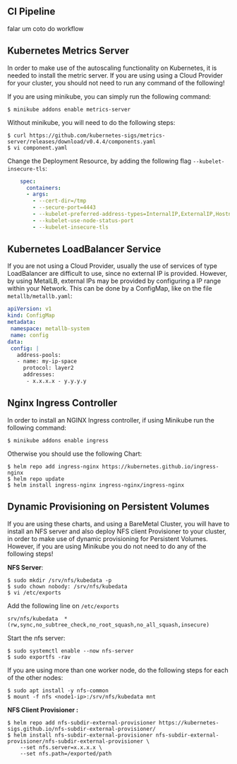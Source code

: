## CI Pipeline
falar um coto do workflow


## Kubernetes Metrics Server

In order to make use of the autoscaling functionality on Kubernetes, it is needed to install the metric server.  If you are using using a Cloud Provider for your cluster,  you should not need to run any command of the following!

If you are using minikube, you can simply run the following command:

```
$ minikube addons enable metrics-server
```

Without minikube, you will need to do the following steps:

```
$ curl https://github.com/kubernetes-sigs/metrics-server/releases/download/v0.4.4/components.yaml
$ vi component.yaml
```

Change the Deployment Resource,  by adding the following flag `--kubelet-insecure-tls`:

```yaml
    spec:
      containers:
      - args:
        - --cert-dir=/tmp
        - --secure-port=4443
        - --kubelet-preferred-address-types=InternalIP,ExternalIP,Hostname
        - --kubelet-use-node-status-port
        - --kubelet-insecure-tls

```

## Kubernetes LoadBalancer Service

If you are not using a Cloud Provider, usually the use of services of type LoadBalancer are difficult to use, since no external IP is provided. However, by using MetalLB, external IPs may be provided by configuring a IP range within your Network.  This can be done by a ConfigMap, like on the file `metallb/metallb.yaml`:

 ```yaml
apiVersion: v1
kind: ConfigMap
metadata:
  namespace: metallb-system
  name: config
data:
  config: |
    address-pools:
    - name: my-ip-space
      protocol: layer2
      addresses:
       - x.x.x.x - y.y.y.y
 ```


## Nginx Ingress Controller

In order to install an NGINX Ingress controller, if using Minikube run the following command:

```
$ minikube addons enable ingress
```

Otherwise you should use the following Chart:

```
$ helm repo add ingress-nginx https://kubernetes.github.io/ingress-nginx
$ helm repo update
$ helm install ingress-nginx ingress-nginx/ingress-nginx
```



## Dynamic Provisioning on Persistent Volumes

If you are using these charts, and using a BareMetal Cluster, you will have to install an NFS  server and also deploy NFS client  Provisioner to your cluster, in order to make use of dynamic provisioning for Persistent Volumes. However, if you are using Minikube you do not need to do any of the following steps!

**NFS Server**:

```
$ sudo mkdir /srv/nfs/kubedata -p
$ sudo chown nobody: /srv/nfs/kubedata
$ vi /etc/exports
```

Add the following line on `/etc/exports`

```
srv/nfs/kubedata  *(rw,sync,no_subtree_check,no_root_squash,no_all_squash,insecure)
```

Start the nfs server:

```
$ sudo systemctl enable --now nfs-server
$ sudo exportfs -rav
```

If you are using more than one worker node, do the following steps for each of the other nodes:

```
$ sudo apt install -y nfs-common
$ mount -f nfs <node1-ip>:/srv/nfs/kubedata mnt
```

**NFS Client Provisioner :**

```
$ helm repo add nfs-subdir-external-provisioner https://kubernetes-sigs.github.io/nfs-subdir-external-provisioner/
$ helm install nfs-subdir-external-provisioner nfs-subdir-external-provisioner/nfs-subdir-external-provisioner \
    --set nfs.server=x.x.x.x \
    --set nfs.path=/exported/path
```

